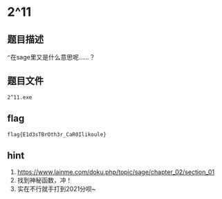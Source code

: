 # 2^11

## 题目描述

`^`在sage里又是什么意思呢……？

## 题目文件

`2^11.exe`

## flag

`flag{E1d3sTBrOth3r_CaR0Ilikoule}`

## hint

1.  https://www.lainme.com/doku.php/topic/sage/chapter_02/section_01
2. 找到神秘函数，冲！
3. 实在不行就手打到2021分呗~

